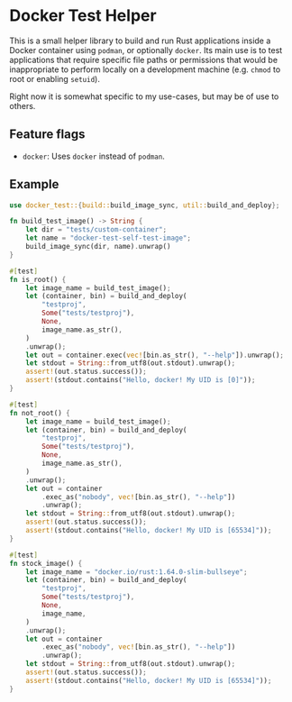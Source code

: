 # Docker Test Helper

This is a small helper library to build and run Rust applications inside a
Docker container using `podman`, or optionally `docker`. Its main use is to test
applications that require specific file paths or permissions that would be
inappropriate to perform locally on a development machine (e.g. `chmod` to root
or enabling `setuid`).

Right now it is somewhat specific to my use-cases, but may be of use to others.

## Feature flags

* `docker`: Uses `docker` instead of `podman`.

## Example

```rust
use docker_test::{build::build_image_sync, util::build_and_deploy};

fn build_test_image() -> String {
    let dir = "tests/custom-container";
    let name = "docker-test-self-test-image";
    build_image_sync(dir, name).unwrap()
}

#[test]
fn is_root() {
    let image_name = build_test_image();
    let (container, bin) = build_and_deploy(
        "testproj",
        Some("tests/testproj"),
        None,
        image_name.as_str(),
    )
    .unwrap();
    let out = container.exec(vec![bin.as_str(), "--help"]).unwrap();
    let stdout = String::from_utf8(out.stdout).unwrap();
    assert!(out.status.success());
    assert!(stdout.contains("Hello, docker! My UID is [0]"));
}

#[test]
fn not_root() {
    let image_name = build_test_image();
    let (container, bin) = build_and_deploy(
        "testproj",
        Some("tests/testproj"),
        None,
        image_name.as_str(),
    )
    .unwrap();
    let out = container
        .exec_as("nobody", vec![bin.as_str(), "--help"])
        .unwrap();
    let stdout = String::from_utf8(out.stdout).unwrap();
    assert!(out.status.success());
    assert!(stdout.contains("Hello, docker! My UID is [65534]"));
}

#[test]
fn stock_image() {
    let image_name = "docker.io/rust:1.64.0-slim-bullseye";
    let (container, bin) = build_and_deploy(
        "testproj",
        Some("tests/testproj"),
        None,
        image_name,
    )
    .unwrap();
    let out = container
        .exec_as("nobody", vec![bin.as_str(), "--help"])
        .unwrap();
    let stdout = String::from_utf8(out.stdout).unwrap();
    assert!(out.status.success());
    assert!(stdout.contains("Hello, docker! My UID is [65534]"));
}
```
